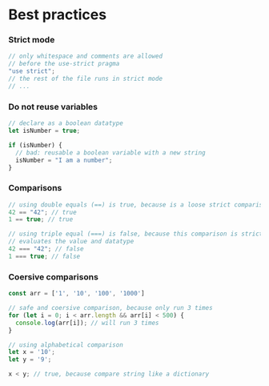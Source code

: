 # Best practices

### Strict mode

```javascript
// only whitespace and comments are allowed
// before the use-strict pragma
"use strict";
// the rest of the file runs in strict mode
// ...
```

### Do not reuse variables

```javascript
// declare as a boolean datatype
let isNumber = true;

if (isNumber) {
  // bad: reusable a boolean variable with a new string
  isNumber = "I am a number";
}
```

### Comparisons

```javascript
// using double equals (==) is true, because is a loose strict comparison
42 == "42"; // true
1 == true; // true

// using triple equal (===) is false, because this comparison is strict and
// evaluates the value and datatype
42 === "42"; // false
1 === true; // false
```

### Coersive comparisons

```javascript
const arr = ['1', '10', '100', '1000']

// safe and coersive comparison, because only run 3 times
for (let i = 0; i < arr.length && arr[i] < 500) {
  console.log(arr[i]); // will run 3 times
}

// using alphabetical comparison
let x = '10';
let y = '9';

x < y; // true, because compare string like a dictionary
```
